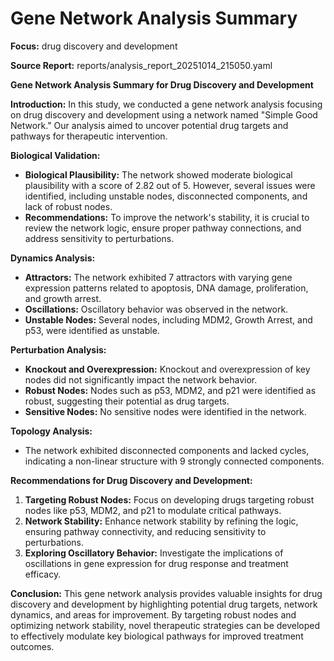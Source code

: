 # Gene Network Analysis Summary

**Focus:** drug discovery and development

**Source Report:** reports/analysis_report_20251014_215050.yaml

**Gene Network Analysis Summary for Drug Discovery and Development**

**Introduction:**
In this study, we conducted a gene network analysis focusing on drug discovery and development using a network named "Simple Good Network." Our analysis aimed to uncover potential drug targets and pathways for therapeutic intervention.

**Biological Validation:**
- **Biological Plausibility:** The network showed moderate biological plausibility with a score of 2.82 out of 5. However, several issues were identified, including unstable nodes, disconnected components, and lack of robust nodes.
- **Recommendations:** To improve the network's stability, it is crucial to review the network logic, ensure proper pathway connections, and address sensitivity to perturbations.

**Dynamics Analysis:**
- **Attractors:** The network exhibited 7 attractors with varying gene expression patterns related to apoptosis, DNA damage, proliferation, and growth arrest.
- **Oscillations:** Oscillatory behavior was observed in the network.
- **Unstable Nodes:** Several nodes, including MDM2, Growth Arrest, and p53, were identified as unstable.

**Perturbation Analysis:**
- **Knockout and Overexpression:** Knockout and overexpression of key nodes did not significantly impact the network behavior.
- **Robust Nodes:** Nodes such as p53, MDM2, and p21 were identified as robust, suggesting their potential as drug targets.
- **Sensitive Nodes:** No sensitive nodes were identified in the network.

**Topology Analysis:**
- The network exhibited disconnected components and lacked cycles, indicating a non-linear structure with 9 strongly connected components.

**Recommendations for Drug Discovery and Development:**
1. **Targeting Robust Nodes:** Focus on developing drugs targeting robust nodes like p53, MDM2, and p21 to modulate critical pathways.
2. **Network Stability:** Enhance network stability by refining the logic, ensuring pathway connectivity, and reducing sensitivity to perturbations.
3. **Exploring Oscillatory Behavior:** Investigate the implications of oscillations in gene expression for drug response and treatment efficacy.

**Conclusion:**
This gene network analysis provides valuable insights for drug discovery and development by highlighting potential drug targets, network dynamics, and areas for improvement. By targeting robust nodes and optimizing network stability, novel therapeutic strategies can be developed to effectively modulate key biological pathways for improved treatment outcomes.